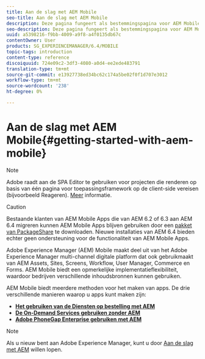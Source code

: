 ```yaml
---
title: Aan de slag met AEM Mobile
seo-title: Aan de slag met AEM Mobile
description: Deze pagina fungeert als bestemmingspagina voor AEM Mobile. Volg deze pagina als beginpunt voor meer informatie over de drie verschillende manieren om apps te maken.
seo-description: Deze pagina fungeert als bestemmingspagina voor AEM Mobile. Volg deze pagina als beginpunt voor meer informatie over de drie verschillende manieren om apps te maken.
uuid: a5398216-f9bb-4009-a9f8-a4f0135db67c
contentOwner: User
products: SG_EXPERIENCEMANAGER/6.4/MOBILE
topic-tags: introduction
content-type: reference
discoiquuid: 724e09c2-3df3-4080-a0d4-ee2ede483791
translation-type: tm+mt
source-git-commit: e13927738ed34bc62c174a5be02f0f1d707e3012
workflow-type: tm+mt
source-wordcount: '238'
ht-degree: 0%

---
```



# Aan de slag met AEM Mobile{#getting-started-with-aem-mobile}

>[!NOTE]
>
>Adobe raadt aan de SPA Editor te gebruiken voor projecten die renderen op basis van één pagina voor toepassingsframework op de client-side vereisen (bijvoorbeeld Reageren). [Meer](/help/sites-developing/spa-overview.md) informatie.

>[!CAUTION]
>
>Bestaande klanten van AEM Mobile Apps die van AEM 6.2 of 6.3 aan AEM 6.4 migreren kunnen AEM Mobile Apps blijven gebruiken door een [pakket van PackageShare](https://www.adobeaemcloud.com/content/marketplace/marketplaceProxy.html?packagePath=/content/companies/public/adobe/packages/cq640/compatpack/aem-mobile-package) te downloaden. Nieuwe installaties van AEM 6.4 bieden echter geen ondersteuning voor de functionaliteit van AEM Mobile Apps.

Adobe Experience Manager (AEM) Mobile maakt deel uit van het Adobe Experience Manager multi-channel digitale platform dat ook gebruikmaakt van AEM Assets, Sites, Screens, Workflow, User Manager, Commerce en Forms. AEM Mobile biedt een opmerkelijke implementatieflexibiliteit, waardoor bedrijven verschillende inhoudsbronnen kunnen gebruiken.

AEM Mobile biedt meerdere methoden voor het maken van apps. De drie verschillende manieren waarop u apps kunt maken zijn:

* **[Het gebruiken van de Diensten op bestelling met AEM](/help/mobile/getting-started-aem-mobile-on-demand.md)**
* **[De On-Demand Services gebruiken zonder AEM](https://helpx.adobe.com/digital-publishing-solution/topics.html)**
* **[Adobe PhoneGap Enterprise gebruiken met AEM](/help/mobile/getting-started-aem-mobile-phonegap.md)**

>[!NOTE]
>
>Als u nieuw bent aan Adobe Experience Manager, kunt u door [Aan de slag met AEM](/help/sites-deploying/deploy.md) willen lopen.
